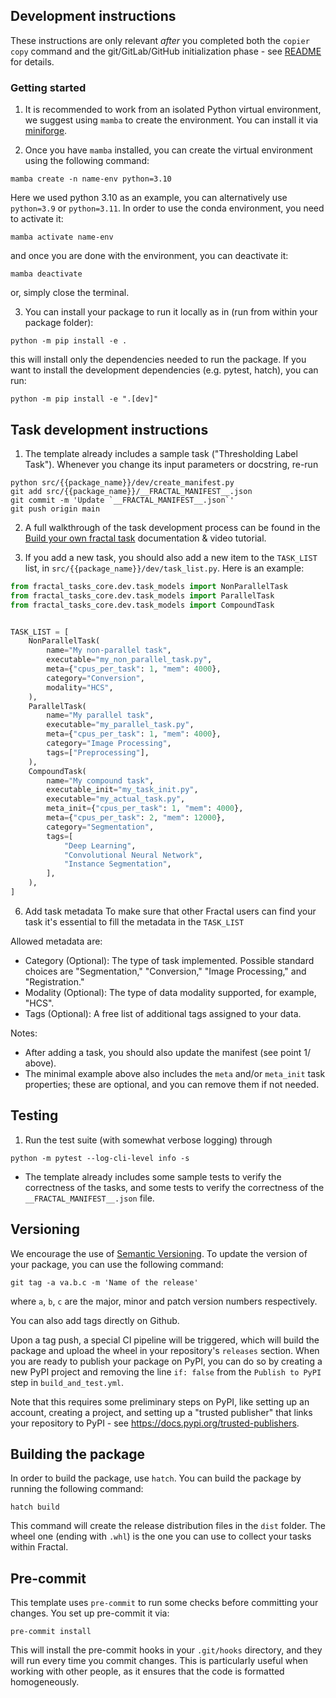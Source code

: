 ## Development instructions

These instructions are only relevant *after* you completed both the `copier
copy` command and the git/GitLab/GitHub initialization phase - see
[README](https://github.com/fractal-analytics-platform/fractal-tasks-template#readme)
for details.

### Getting started

1. It is recommended to work from an isolated Python virtual environment, we suggest using `mamba` to create the environment. You can install it via [miniforge](https://github.com/conda-forge/miniforge).

2. Once you have `mamba` installed, you can create the virtual environment using the following command:
```console
mamba create -n name-env python=3.10
```
Here we used python 3.10 as an example, you can alternatively use `python=3.9` or `python=3.11`.
In order to use the conda environment, you need to activate it:
```console
mamba activate name-env
```
and once you are done with the environment, you can deactivate it:
```console
mamba deactivate
```
or, simply close the terminal.

3. You can install your package to run it locally as in (run from within your package folder):
```console
python -m pip install -e .
```
this will install only the dependencies needed to run the package. If you want to install the development dependencies (e.g. pytest, hatch), you can run:
```console
python -m pip install -e ".[dev]"
```
## Task development instructions
1. The template already includes a sample task ("Thresholding Label Task"). Whenever you change its input parameters or docstring, re-run
```console
python src/{{package_name}}/dev/create_manifest.py
git add src/{{package_name}}/__FRACTAL_MANIFEST__.json
git commit -m 'Update `__FRACTAL_MANIFEST__.json`'
git push origin main
```

2. A full walkthrough of the task development process can be found in the [Build your own fractal task](https://fractal-analytics-platform.github.io/build_your_own_fractal_task/) documentation & video tutorial.

3. If you add a new task, you should also add a new item to the `TASK_LIST`
list, in `src/{{package_name}}/dev/task_list.py`. Here is an example:
```python
from fractal_tasks_core.dev.task_models import NonParallelTask
from fractal_tasks_core.dev.task_models import ParallelTask
from fractal_tasks_core.dev.task_models import CompoundTask


TASK_LIST = [
    NonParallelTask(
        name="My non-parallel task",
        executable="my_non_parallel_task.py",
        meta={"cpus_per_task": 1, "mem": 4000},
        category="Conversion",
        modality="HCS",
    ),
    ParallelTask(
        name="My parallel task",
        executable="my_parallel_task.py",
        meta={"cpus_per_task": 1, "mem": 4000},
        category="Image Processing",
        tags=["Preprocessing"],
    ),
    CompoundTask(
        name="My compound task",
        executable_init="my_task_init.py",
        executable="my_actual_task.py",
        meta_init={"cpus_per_task": 1, "mem": 4000},
        meta={"cpus_per_task": 2, "mem": 12000},
        category="Segmentation",
        tags=[
            "Deep Learning",
            "Convolutional Neural Network",
            "Instance Segmentation",
        ],
    ),
]
```

6. Add task metadata
To make sure that other Fractal users can find your task it's essential to fill the metadata in the `TASK_LIST`

Allowed metadata are:

* Category (Optional): The type of task implemented. Possible standard choices are "Segmentation," "Conversion," "Image Processing," and "Registration."
* Modality (Optional): The type of data modality supported, for example, "HCS".
* Tags (Optional): A free list of additional tags assigned to your data.

Notes:

* After adding a task, you should also update the manifest (see point 1/ above).
* The minimal example above also includes the `meta` and/or `meta_init` task properties; these are optional, and you can remove them if not needed.

## Testing
1. Run the test suite (with somewhat verbose logging) through
```console
python -m pytest --log-cli-level info -s
```

* The template already includes some sample tests to verify the correctness of the tasks, and some tests to verify the correctness of the `__FRACTAL_MANIFEST__.json` file.

## Versioning
We encourage the use of [Semantic Versioning](https://semver.org/). 
To update the version of your package, you can use the following command:
```console
git tag -a va.b.c -m 'Name of the release'
```
where `a`, `b`, `c` are the major, minor and patch version numbers respectively.

You can also add tags directly on Github.

Upon a tag push, a special CI pipeline will be triggered, which will build the package and upload the wheel in your repository's `releases` section.
When you are ready to publish your package on PyPI, you can do so by creating a new PyPI project and removing the line `if: false` from the `Publish to PyPI` step in `build_and_test.yml`.

Note that this requires some preliminary steps on PyPI, like setting up an account, creating a project, and setting up a "trusted publisher" that links your repository to PyPI - see https://docs.pypi.org/trusted-publishers.

## Building the package

In order to build the package, use `hatch`. You can build the package by running the following command:
```console
hatch build
```
This command will create the release distribution files in the `dist` folder.
The wheel one (ending with `.whl`) is the one you can use to collect your tasks
within Fractal.

## Pre-commit
This template uses `pre-commit` to run some checks before committing your changes. You set up pre-commit it via:
```console
pre-commit install
```
This will install the pre-commit hooks in your `.git/hooks` directory, and they will run every time you commit changes.
This is particularly useful when working with other people, as it ensures that the code is formatted homogeneously.
